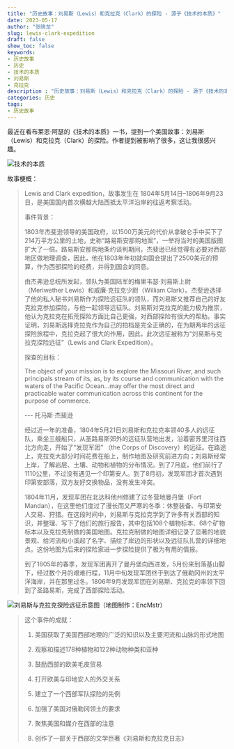 ```yaml
---
title: "历史故事：刘易斯（Lewis）和克拉克（Clark）的探险 - 源于《技术的本质》"
date: 2023-05-17
author: "张晓龙"
slug: lewis-clark-expedition
draft: false
show_toc: false
keywords:
- 历史故事
- 历史
- 技术的本质
- 刘易斯
- 克拉克
description : "历史故事：刘易斯（Lewis）和克拉克（Clark）的探险 - 源于《技术的本质》"
categories: 历史
tags: 
- 历史故事
---
```


最近在看布莱恩·阿瑟的《技术的本质》一书，提到一个美国故事：刘易斯（Lewis）和克拉克（Clark）的探险。作者提到被影响了很多，这让我很感兴趣。

![技术的本质](https://media.techwhims.com/techwhims/2023/2023-05-17-20-48-35.png)

故事梗概：

> Lewis and Clark expedition，故事发生在 1804年5月14日–1806年9月23日，是美国国内首次横越大陆西抵太平洋沿岸的往返考察活动。
>
> 事件背景：
> 
> 1803年杰斐逊领导的美国政府，以1500万美元的代价从拿破仑手中买下了214万平方公里的土地，史称“路易斯安那购地案”，一举将当时的美国版图扩大了一倍。路易斯安那购地条约谈判期间，杰斐逊已经觉得有必要对西部地区做地理调查，因此，他在1803年年初就向国会提出了2500美元的预算，作为西部探险的经费，并得到国会的同意。
>
> 由杰弗逊总统所发起，领队为美国陆军的梅里韦瑟·刘易斯上尉（Meriwether Lewis）和威廉·克拉克少尉（William Clark）。杰斐逊选择了他的私人秘书刘易斯作为探险远征队的领队，而刘易斯又推荐自己的好友克拉克参加探险，与他一起领导远征队。刘易斯对克拉克的能力极为推崇，他认为克拉克在拓荒探险方面比自己更强，对西部探险有很大的帮助。事实证明，刘易斯选择克拉克作为自己的拍档是完全正确的，在为期两年的远征探险旅程中，克拉克起了很大的作用，因此，此次远征被称为“刘易斯与克拉克探险远征”（Lewis and Clark Expedition）。
>
> 探查的目标：
> 
> The object of your mission is to explore the Missouri River, and such principals stream of its, as, by its course and communication with the waters of the Pacific Ocean...may offer the most direct and practicable water communication across this continent for the purpose of commerce.
> 
> --- 托马斯·杰斐逊
>
> 经过近一年的准备，1804年5月21日刘易斯和克拉克率领40多人的远征队，乘坐三艘船只，从圣路易斯郊外的远征队营地出发，沿着密苏里河往西北方向走，开始了“发现军团” （the Corps of Discovery）的远征。在路途上，克拉克大部分时间花费在船上，制作地图及研究前进方向；刘易斯经常上岸，了解岩层、土壤、动物和植物的分布情况。到了7月底，他们前行了1110公里，不过没有遇见一个印第安人。到了8月初，发现军团才首次遇到印第安部落，双方友好交换物品，没有发生冲突。
>
> 1804年11月，发现军团在北达科他州修建了过冬营地曼丹堡（Fort Mandan），在这里他们度过了漫长而又严寒的冬季：休整装备、与印第安人交易、狩猎。在这段时间中，刘易斯与克拉克学到了许多有关西部的知识，并整理、写下了他们的旅行报告，其中包括108个植物标本、68个矿物标本以及克拉克制做的美国地图。克拉克制做的地图详细记录了显著的地貌景观、给河流和小溪起了名字、描绘了岸边的形状以及远征队扎营的详细地点。这份地图为后来的探险家进一步探险提供了极为有用的情报。
> 
> 到了1805年的春季，发现军团离开了曼丹堡向西进发，5月份来到落基山脚下，经过数个月的艰难行程，11月中旬发现军团终于到达了俄勒冈州的太平洋海岸，并在那里过冬。1806年9月发现军团在刘易斯、克拉克的率领下回到了圣路易斯，完成了西部探险活动。
>

![刘易斯与克拉克探险远征示意图（地图制作：EncMstr）](https://media.techwhims.com/techwhims/2023/2023-05-17-21-04-51.png)

> 这个事件的成就：
> 
> 1. 美国获取了美国西部地理的广泛的知识以及主要河流和山脉的形式地图
> 
> 2. 观察和描述178种植物和122种动物种类和亚种
> 
> 3. 鼓励西部的欧美毛皮贸易
> 
> 4. 打开欧美与印地安人的外交关系
> 
> 5. 建立了一个西部军队探险的先例
> 
> 6. 加强了美国对俄勒冈领土的要求
> 
> 7. 聚焦美国和媒介在西部的注意
> 
> 8. 创作了一部关于西部的文学巨著《刘易斯和克拉克日志》 

[1^]:[lewisandclarkjournals](https://web.archive.org/web/20050824195704/http://lewisandclarkjournals.unl.edu/v02.appendix.a.html)

[2^]:[维基百科](https://zh.wikipedia.org/wiki/%E5%88%98%E6%98%93%E6%96%AF%E4%B8%8E%E5%85%8B%E6%8B%89%E5%85%8B%E8%BF%9C%E5%BE%81)

[3^]:[历史故事23：刘易斯和克拉克的探险](https://share.america.gov/zh-hans/americanhistory23/)